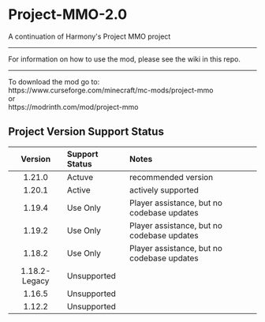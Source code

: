 # Project-MMO-2.0
A continuation of Harmony's Project MMO project
<hr>
For information on how to use the mod, please see the wiki in this repo.
<hr>
To download the mod go to:<br>
https://www.curseforge.com/minecraft/mc-mods/project-mmo
<br>or<br> 
https://modrinth.com/mod/project-mmo

## Project Version Support Status

|Version|Support Status|Notes|
|:---:|:---|:---|
|1.21.0|Actuve|recommended version|
|1.20.1|Active|actively supported|
|1.19.4|Use Only|Player assistance, but no codebase updates|
|1.19.2|Use Only|Player assistance, but no codebase updates|
|1.18.2|Use Only|Player assistance, but no codebase updates|
|1.18.2-Legacy|Unsupported||
|1.16.5|Unsupported||
|1.12.2|Unsupported||

